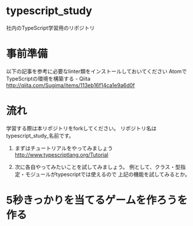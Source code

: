 # typescript_study
社内のTypeScript学習用のリポジトリ

# 事前準備
以下の記事を参考に必要なlinter類をインストールしておいてください
AtomでTypeScriptの環境を構築する - Qiita http://qiita.com/Sugima/items/113eb16f14ca1e9a6d0f

# 流れ
学習する際は本リポジトリをforkしてください。
リポジトリ名はtypescript_study_名前です。

1. まずはチュートリアルをやってみましょう
http://www.typescriptlang.org/Tutorial

2. 次に各自やってみたいことを試してみましょう。
例として、クラス・型指定・モジュールがtypescriptでは使えるので
上記の機能を試してみるとか。

# 5秒きっかりを当てるゲームを作ろうを作る
